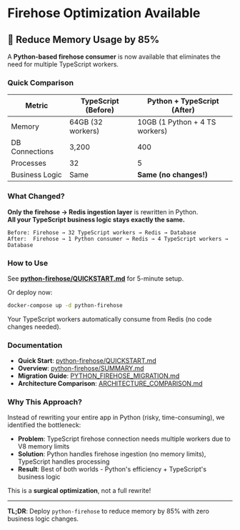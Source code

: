 # Firehose Optimization Available

## 🚀 Reduce Memory Usage by 85%

A **Python-based firehose consumer** is now available that eliminates the need for multiple TypeScript workers.

### Quick Comparison

| Metric | TypeScript (Before) | Python + TypeScript (After) |
|--------|---------------------|----------------------------|
| Memory | 64GB (32 workers) | 10GB (1 Python + 4 TS workers) |
| DB Connections | 3,200 | 400 |
| Processes | 32 | 5 |
| Business Logic | Same | **Same (no changes!)** |

### What Changed?

**Only the firehose → Redis ingestion layer** is rewritten in Python.  
**All your TypeScript business logic stays exactly the same.**

```
Before: Firehose → 32 TypeScript workers → Redis → Database
After:  Firehose → 1 Python consumer → Redis → 4 TypeScript workers → Database
```

### How to Use

See **[python-firehose/QUICKSTART.md](./python-firehose/QUICKSTART.md)** for 5-minute setup.

Or deploy now:

```bash
docker-compose up -d python-firehose
```

Your TypeScript workers automatically consume from Redis (no code changes needed).

### Documentation

- **Quick Start**: [python-firehose/QUICKSTART.md](./python-firehose/QUICKSTART.md)
- **Overview**: [python-firehose/SUMMARY.md](./python-firehose/SUMMARY.md)
- **Migration Guide**: [PYTHON_FIREHOSE_MIGRATION.md](./PYTHON_FIREHOSE_MIGRATION.md)
- **Architecture Comparison**: [ARCHITECTURE_COMPARISON.md](./ARCHITECTURE_COMPARISON.md)

### Why This Approach?

Instead of rewriting your entire app in Python (risky, time-consuming), we identified the bottleneck:

- **Problem**: TypeScript firehose connection needs multiple workers due to V8 memory limits
- **Solution**: Python handles firehose ingestion (no memory limits), TypeScript handles processing
- **Result**: Best of both worlds - Python's efficiency + TypeScript's business logic

This is a **surgical optimization**, not a full rewrite!

---

**TL;DR**: Deploy `python-firehose` to reduce memory by 85% with zero business logic changes.
